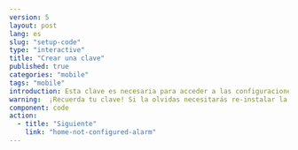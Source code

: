 ```yaml
---
version: 5
layout: post
lang: es
slug: "setup-code"
type: "interactive"
title: "Crear una clave"
published: true
categories: "mobile"
tags: "mobile"
introduction: Esta clave es necesaria para acceder a las configuraciones de la aplicación. No se necesita para enviar alerta a tus contactos en caso de emergencia.
warning:  ¡Recuerda tu clave! Si la olvidas necesitarás re-instalar la aplicación.
component: code
action:
  - title: "Siguiente"
    link: "home-not-configured-alarm"
---
```

